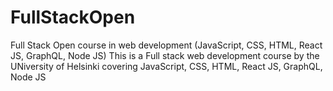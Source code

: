 # FullStackOpen
Full Stack Open course in web development (JavaScript, CSS, HTML, React  JS, GraphQL, Node JS)
This is a Full stack web development course by the UNiversity of Helsinki covering JavaScript, CSS, HTML, React  JS, GraphQL, Node JS
